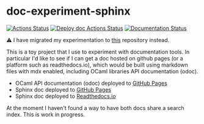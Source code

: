 # doc-experiment-sphinx

[![Actions Status](https://github.com/mbarbin/doc-experiment-sphinx/workflows/CI/badge.svg)](https://github.com/mbarbin/doc-experiment-sphinx/actions/workflows/ci.yml)
[![Deploy doc Actions Status](https://github.com/mbarbin/doc-experiment-sphinx/workflows/deploy-doc/badge.svg)](https://github.com/mbarbin/doc-experiment-sphinx/actions/workflows/deploy-doc.yml)
[![Documentation Status](https://readthedocs.org/projects/doc-experiment-sphinx/badge/?version=latest)](https://doc-experiment.readthedocs.io/en/latest/?badge=latest)

:warning: I have migrated my experimentation to [this](https://github.com/mbarbin/doc-experiment-docusaurus) repository instead.

This is a toy project that I use to experiment with documentation
tools. In particular I'd like to see if I can get a doc hosted on
github pages (or a platform such as readthedocs.io), which would be
built using markdown files with mdx enabled, including OCaml libraries
API documentation (odoc).

- OCaml API documentation (odoc) deployed to [GitHub Pages](https://mbarbin.github.io/doc-experiment-sphinx/odoc)
- Sphinx doc deployed to [GitHub Pages](https://mbarbin.github.io/doc-experiment-sphinx/sphinx/index.html)
- Sphinx doc deployed to [Readthedocs.io](https://doc-experiment.readthedocs.io/en/latest/index.html)

At the moment I haven't found a way to have both docs share a search index. This is work in progress.
